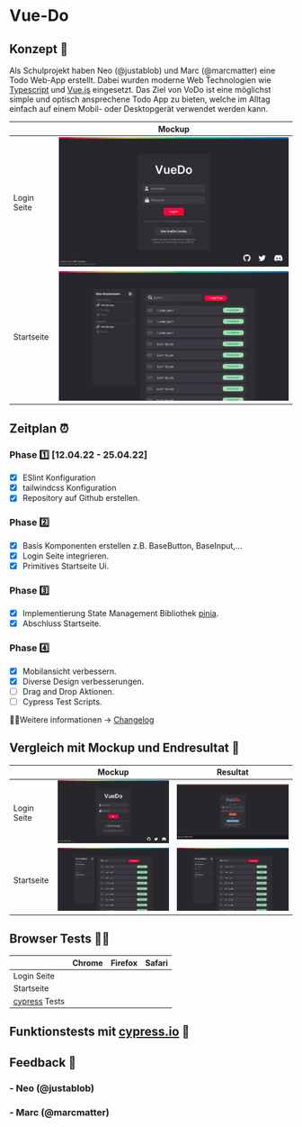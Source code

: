 # Vue-Do

## Konzept 📝
Als Schulprojekt haben Neo (@justablob) und Marc (@marcmatter) eine Todo Web-App erstellt.
Dabei wurden moderne Web Technologien wie [Typescript](https://www.typescriptlang.org/) und [Vue.js](https://vuejs.org/) 
eingesetzt. Das Ziel von VoDo ist eine möglichst simple und optisch ansprechene Todo App zu bieten, welche im Alltag einfach auf einem Mobil- oder Desktopgerät verwendet werden kann.

|             | Mockup                                                            |
|-------------|-------------------------------------------------------------------|
| Login Seite | ![Mockup login page](./documentation/images/mockupLoginPage.jpg)  |
| Startseite  | ![Mockup landing page](./documentation/images/mockupTodoPage.jpg) |


## Zeitplan ⏰
### Phase 1️⃣ [12.04.22 - 25.04.22]
- [x] ESlint Konfiguration
- [x] tailwindcss Konfiguration
- [x] Repository auf Github erstellen.

### Phase 2️⃣
- [x] Basis Komponenten erstellen z.B. BaseButton, BaseInput,...
- [x] Login Seite integrieren.
- [x] Primitives Startseite Ui.

### Phase 3️⃣
- [x] Implementierung State Management Bibliothek [pinia](https://pinia.vuejs.org/).
- [x] Abschluss Startseite.

### Phase 4️⃣
- [x] Mobilansicht verbessern.
- [x] Diverse Design verbesserungen.
- [ ] Drag and Drop Aktionen.
- [ ] Cypress Test Scripts.

🙋‍♂️Weitere informationen -> [Changelog](./documentation/changelog.md)

## Vergleich mit Mockup und Endresultat 🔎
|             | Mockup                                                            | Resultat                                                          |
|-------------|-------------------------------------------------------------------|-------------------------------------------------------------------|
| Login Seite | ![Mockup login page](./documentation/images/mockupLoginPage.jpg)  | ![Result login page](./documentation/images/resultLoginPage.jpg)  |
| Startseite  | ![Mockup landing page](./documentation/images/mockupTodoPage.jpg) | ![Result landing page](./documentation/images/mockupTodoPage.jpg) |

## Browser Tests 👨‍🔬

|                                          | Chrome | Firefox | Safari |
|------------------------------------------|--------|---------|--------|
| Login Seite                              |        |         |        |
| Startseite                               |        |         |        |
| [cypress](https://www.cypress.io/) Tests |        |         |        |

## Funktionstests mit [cypress.io](https://www.cypress.io/) 🤖


## Feedback 💬
### - Neo (@justablob)

### - Marc (@marcmatter)
